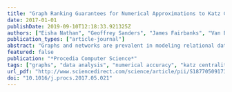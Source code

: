 ```yaml
---
title: "Graph Ranking Guarantees for Numerical Approximations to Katz Centrality"
date: 2017-01-01
publishDate: 2019-09-10T12:18:33.921325Z
authors: ["Eisha Nathan", "Geoffrey Sanders", "James Fairbanks", "Van Emden Henson", "David A. Bader"]
publication_types: ["article-journal"]
abstract: "Graphs and networks are prevalent in modeling relational datasets from many fields of research. By using iterative solvers to approximate graph measures (specifically Katz Centrality), we can obtain a ranking vector consisting of a number for each vertex in the graph identifying its relative importance. We use the residual to accurately estimate how much of the ranking from an approximate solution matches the ranking given by the exact solution. Using probabilistic matrix norms and applying numerical analysis to the computation of Katz Centrality, we obtain bounds on the accuracy of the approximation compared to the exact solution with respect to the highly ranked nodes. This relates the numerical accuracy of the linear solver to the data analysis accuracy of finding the correct ranking. In particular, we answer the question of which pairwise rankings are reliable given an approximate solution to the linear system. Experiments on many real-world networks up to several million vertices and several hundred million edges validate our theory and show that we are able to accurately estimate large portions of the approximation. By analyzing convergence error, we develop confidence in the ranking schemes of data mining."
featured: false
publication: "*Procedia Computer Science*"
tags: ["graphs", "data analysis", "numerical accuracy", "katz centrality", "ranking"]
url_pdf: "http://www.sciencedirect.com/science/article/pii/S1877050917305227"
doi: "10.1016/j.procs.2017.05.021"
---
```


